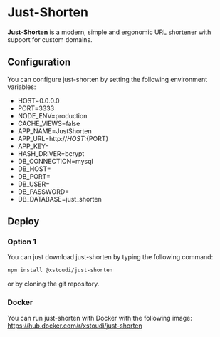 # Just-Shorten
**Just-Shorten** is a modern, simple and ergonomic URL shortener with support for custom domains.

## Configuration
You can configure just-shorten by setting the following environment variables:
* HOST=0.0.0.0
* PORT=3333
* NODE_ENV=production
* CACHE_VIEWS=false
* APP_NAME=JustShorten
* APP_URL=http://${HOST}:${PORT}
* APP_KEY=<SOME SECRET>
* HASH_DRIVER=bcrypt
* DB_CONNECTION=mysql
* DB_HOST=
* DB_PORT=
* DB_USER=
* DB_PASSWORD=
* DB_DATABASE=just_shorten

## Deploy
### Option 1
You can just download just-shorten by typing the following command:
```bash
npm install @xstoudi/just-shorten
```
or by cloning the git repository.

### Docker
You can run just-shorten with Docker with the following image:
https://hub.docker.com/r/xstoudi/just-shorten
